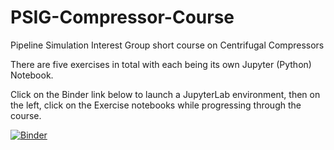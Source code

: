# PSIG-Compressor-Course
Pipeline Simulation Interest Group short course on Centrifugal Compressors

There are five exercises in total with each being its own Jupyter (Python) Notebook.

Click on the Binder link below to launch a JupyterLab environment, then on the left, click on the Exercise notebooks while progressing through the course.


[![Binder](https://mybinder.org/badge_logo.svg)](https://mybinder.org/v2/gh/Cody-at-SolarDigital/PSIG-Compressor-Course.git/HEAD)
